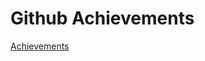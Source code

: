 # Github Achievements

[Achievements](https://raw.githubusercontent.com/FabianHMzz/GitHub-Profile-Achievements/main/public/achievements.webp)
